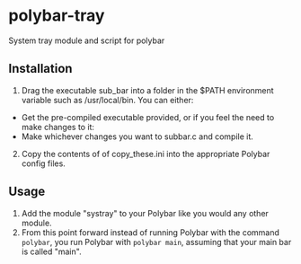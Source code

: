 # polybar-tray
System tray module and script for polybar

## Installation
1. Drag the executable sub_bar into a folder in the $PATH environment variable such as /usr/local/bin. You can either:
  - Get the pre-compiled executable provided, or if you feel the need to make changes to it:
  - Make whichever changes you want to subbar.c and compile it.
 
2. Copy the contents of of copy_these.ini into the appropriate Polybar config files.

## Usage
1. Add the module "systray" to your Polybar like you would any other module.
2. From this point forward instead of running Polybar with the command ```polybar```, you run Polybar with ```polybar main```, assuming that your main bar is called "main".
